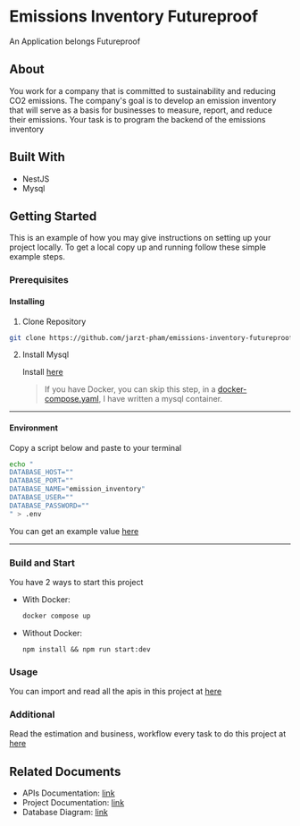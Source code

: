 # Emissions Inventory Futureproof

An Application belongs Futureproof

## About

You work for a company that is committed to sustainability and reducing CO2 emissions. The company's goal is to develop an emission
inventory that will serve as a basis for businesses to measure, report, and reduce their emissions. Your task is to program the backend of
the emissions inventory

## Built With

- NestJS
- Mysql

## Getting Started

This is an example of how you may give instructions on setting up your project locally. To get a local copy up and running follow these simple example steps.

### Prerequisites

#### Installing

1. Clone Repository

```bash
git clone https://github.com/jarzt-pham/emissions-inventory-futureproof.git
```

2. Install Mysql

   Install [here](https://dev.mysql.com/downloads/installer/)

   > If you have Docker, you can skip this step, in a [docker-compose.yaml](./docker-compose.yaml), I have written a mysql container.

---

#### Environment

Copy a script below and paste to your terminal

```bash
echo "
DATABASE_HOST=""
DATABASE_PORT=""
DATABASE_NAME="emission_inventory"
DATABASE_USER=""
DATABASE_PASSWORD=""
" > .env
```

You can get an example value [here](./.example.env)

---

### Build and Start

You have 2 ways to start this project

- With Docker:

  ```bash
  docker compose up
  ```

- Without Docker:
  ```
  npm install && npm run start:dev
  ```

### Usage

You can import and read all the apis in this project at [here](./documents/apis/readme.md)

### Additional

Read the estimation and business, workflow every task to do this project at [here](./documents/core/readme.md)

## Related Documents

- APIs Documentation: [link](./documents/apis/readme.md)
- Project Documentation: [link](./documents/core/readme.md)
- Database Diagram: [link](./documents/core/db-diagram.png)
